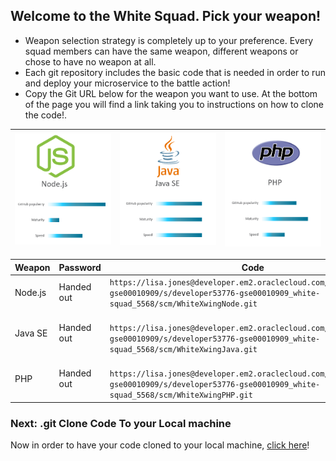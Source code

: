 ## Welcome to the White Squad. Pick your weapon! ##

+ Weapon selection strategy is completely up to your preference. Every squad members can have the same weapon, different weapons or chose to have no weapon at all.
+ Each git repository includes the basic code that is needed in order to run and deploy your microservice to the battle action!
+ Copy the Git URL below for the weapon you want to use. At the bottom of the page you will find a link taking you to instructions on how to clone the code!.

| ![Red Squad](nodejs.png)  | ![Blue Squad](javase.png) | ![Black Squad](php.png) |
|:---:|:---:|:---:|

| Weapon        | Password     | Code  |
| ------------- |-------------| -----|
| Node.js      | Handed out | ``` https://lisa.jones@developer.em2.oraclecloud.com/developer53776-gse00010909/s/developer53776-gse00010909_white-squad_5568/scm/WhiteXwingNode.git ``` |
| Java SE      | Handed out      |   ```  https://lisa.jones@developer.em2.oraclecloud.com/developer53776-gse00010909/s/developer53776-gse00010909_white-squad_5568/scm/WhiteXwingJava.git ``` |
| PHP | Handed out      |  ```  https://lisa.jones@developer.em2.oraclecloud.com/developer53776-gse00010909/s/developer53776-gse00010909_white-squad_5568/scm/WhiteXwingPHP.git ``` |

### Next: .git Clone Code To your Local machine ###

Now in order to have your code cloned to your local machine, [click here](../clonecode.md)!
